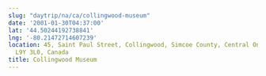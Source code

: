 ```yaml
---
slug: "daytrip/na/ca/collingwood-museum"
date: '2001-01-30T04:37:00'
lat: '44.50244192738841'
lng: '-80.21472714607239'
location: 45, Saint Paul Street, Collingwood, Simcoe County, Central Ontario, Ontario,
  L9Y 3L0, Canada
title: Collingwood Museum
---
```



